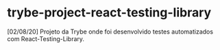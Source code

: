# trybe-project-react-testing-library
[02/08/20] Projeto da Trybe onde foi desenvolvido testes automatizados com React-Testing-Library.
